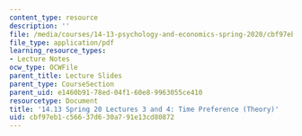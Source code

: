 ```yaml
---
content_type: resource
description: ''
file: /media/courses/14-13-psychology-and-economics-spring-2020/cbf97eb1c56637d630a791e13cd80872_MIT14_13S20_lec3_4.pdf
file_type: application/pdf
learning_resource_types:
- Lecture Notes
ocw_type: OCWFile
parent_title: Lecture Slides
parent_type: CourseSection
parent_uid: e1460b91-78ed-04f1-60e8-9963055ce410
resourcetype: Document
title: '14.13 Spring 20 Lectures 3 and 4: Time Preference (Theory)'
uid: cbf97eb1-c566-37d6-30a7-91e13cd80872
---
```

